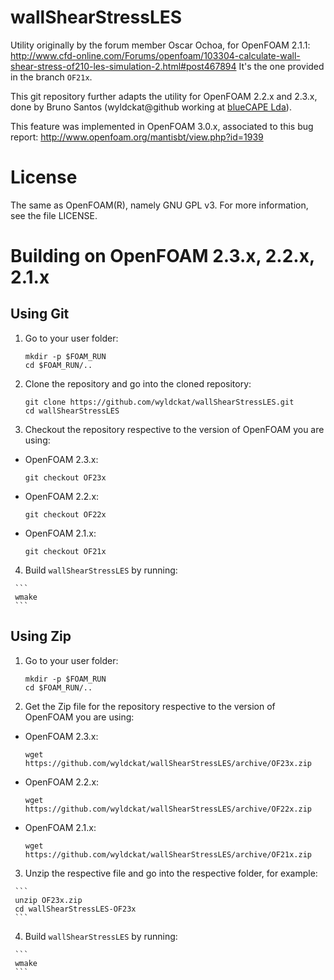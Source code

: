 wallShearStressLES
==================

Utility originally by the forum member Oscar Ochoa, for OpenFOAM 2.1.1: http://www.cfd-online.com/Forums/openfoam/103304-calculate-wall-shear-stress-of210-les-simulation-2.html#post467894
It's the one provided in the branch `OF21x`.

This git repository further adapts the utility for OpenFOAM 2.2.x and 2.3.x, done by Bruno Santos (wyldckat@github working at [blueCAPE Lda](www.bluecape.com.pt)).

This feature was implemented in OpenFOAM 3.0.x, associated to this bug report: http://www.openfoam.org/mantisbt/view.php?id=1939


License
=======

The same as OpenFOAM(R), namely GNU GPL v3. For more information, see the file LICENSE.


Building on OpenFOAM 2.3.x, 2.2.x, 2.1.x
========================================

Using Git
---------

  1. Go to your user folder:

     ```
     mkdir -p $FOAM_RUN
     cd $FOAM_RUN/..
     ```

  2. Clone the repository and go into the cloned repository:

     ```
     git clone https://github.com/wyldckat/wallShearStressLES.git
     cd wallShearStressLES
     ```

  3. Checkout the repository respective to the version of OpenFOAM you are using:

   * OpenFOAM 2.3.x:

     ```
     git checkout OF23x
     ```

   * OpenFOAM 2.2.x:

     ```
     git checkout OF22x
     ```

   * OpenFOAM 2.1.x:

     ```
     git checkout OF21x
     ```

   4. Build `wallShearStressLES` by running:

     ```
     wmake
     ```


Using Zip
---------

  1. Go to your user folder:

     ```
     mkdir -p $FOAM_RUN
     cd $FOAM_RUN/..
     ```

  2. Get the Zip file for the repository respective to the version of OpenFOAM you are using:

   * OpenFOAM 2.3.x:

     ```
     wget https://github.com/wyldckat/wallShearStressLES/archive/OF23x.zip
     ```

   * OpenFOAM 2.2.x:

     ```
     wget https://github.com/wyldckat/wallShearStressLES/archive/OF22x.zip
     ```

   * OpenFOAM 2.1.x:

     ```
     wget https://github.com/wyldckat/wallShearStressLES/archive/OF21x.zip
     ```

   3. Unzip the respective file and go into the respective folder, for example:

     ```
     unzip OF23x.zip
     cd wallShearStressLES-OF23x
     ```
     
   4. Build `wallShearStressLES` by running:

     ```
     wmake
     ```
